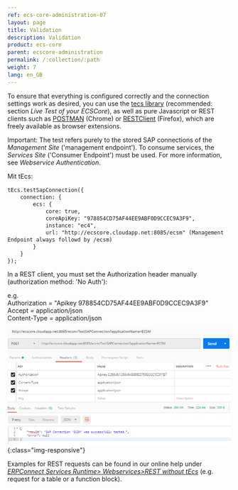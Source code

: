 ```yaml
---
ref: ecs-core-administration-07
layout: page
title: Validation
description: Validation
product: ecs-core
parent: ecscore-administration
permalink: /:collection/:path
weight: 7
lang: en_GB
---
```


To ensure that everything is configured correctly and the connection settings work as desired, you can use the [tecs library](http://static.theobald-software.com/theobald.ecs.micro/) (recommended: section *Live Test of your ECSCore*), as well as pure Javascript or REST clients such as [POSTMAN](https://chrome.google.com/webstore/detail/postman/fhbjgbiflinjbdggehcddcbncdddomop) (Chrome) or [RESTClient](https://addons.mozilla.org/de/firefox/addon/restclient/) (Firefox), which are freely available as browser extensions. <br>

Important: The test refers purely to the stored SAP connections of the *Management Site* ('management endpoint'). To consume services, the *Services Site* ('Consumer Endpoint') must be used. For more information, see *Webservice Authentication*.  

Mit tEcs:
```
tEcs.testSapConnection({
    connection: {
        ecs: {
            core: true,
            coreApiKey: "978854CD75AF44EE9ABF0D9CCEC9A3F9", 
            instance: "ec4",
            url: "http://ecscore.cloudapp.net:8085/ecsm" (Management Endpoint always followd by /ecsm)
        }
    }
});
```

In a REST client, you must set the Authorization header manually (authorization method: 'No Auth'):

e.g. <br>
Authorization = "Apikey 978854CD75AF44EE9ABF0D9CCEC9A3F9" <br>
Accept = application/json <br>
Content-Type = application/json <br>

![ecscore-restclienttest](/img/content/ecscore_restclienttest.png){:class="img-responsive"}

Examples for REST requests can be found in our online help under *[ERPConnect Services Runtime> Webservices>REST without tEcs](../../ecs-en/ecs-runtime/ecs-webservices/rest-ohne-tecs)* (e.g. request for a table or a function block).

